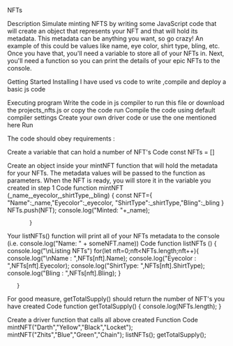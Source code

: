 NFTs

Description
Simulate minting NFTS by writing some JavaScript code that will create an object that represents your NFT and that will hold its metadata. This metadata can be anything you want, so go crazy! An example of this could be values like name, eye color, shirt type, bling, etc. Once you have that, you'll need a variable to store all of your NFTs in. Next, you'll need a function so you can print the details of your epic NFTs to the console.

Getting Started
Installing
I have used vs code to write ,compile and deploy a basic js code

Executing program
Write the code in js compiler to run this file or download the projects_nfts.js or copy the code run Compile the code using default compiler settings Create your own driver code or use the one mentioned here Run

The code should obey requirements :

Create a variable that can hold a number of NFT's Code const NFTs = []

Create an object inside your mintNFT function that will hold the metadata for your NFTs. The metadata values will be passed to the function as parameters. When the NFT is ready, you will store it in the variable you created in step 1 Code function mintNFT (_name,_eyecolor,_shirtType,_bling) { const NFT={ "Name":_name,"Eyecolor":_eyecolor, "ShirtType":_shirtType,"Bling":_bling } NFTs.push(NFT); console.log("Minted: "+_name);

           }
Your listNFTs() function will print all of your NFTs metadata to the console (i.e. console.log("Name: " + someNFT.name)) Code function listNFTs () { console.log("\nListing NFTs") for(let nft=0;nft<NFTs.length;nft++){ console.log("\nName : ",NFTs[nft].Name); console.log("Eyecolor : ",NFTs[nft].Eyecolor); console.log("ShirtType: ",NFTs[nft].ShirtType); console.log("Bling : ",NFTs[nft].Bling); }

       }
For good measure, getTotalSupply() should return the number of NFT's you have created Code function getTotalSupply() { console.log(NFTs.length); }

Create a driver function that calls all above created Function Code mintNFT("Darth","Yellow","Black","Locket"); mintNFT("Zhits","Blue","Green","Chain"); listNFTs(); getTotalSupply();
